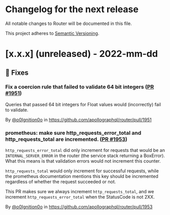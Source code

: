 # Changelog for the next release

All notable changes to Router will be documented in this file.

This project adheres to [Semantic Versioning](https://semver.org/spec/v2.0.0.html).

<!-- <THIS IS AN EXAMPLE, DO NOT REMOVE>

# [x.x.x] (unreleased) - 2022-mm-dd
> Important: X breaking changes below, indicated by **❗ BREAKING ❗**
## ❗ BREAKING ❗
## 🚀 Features
## 🐛 Fixes
## 🛠 Maintenance
## 📚 Documentation

## Example section entry format

### Headline ([Issue #ISSUE_NUMBER](https://github.com/apollographql/router/issues/ISSUE_NUMBER))

Description! And a link to a [reference](http://url)

By [@USERNAME](https://github.com/USERNAME) in https://github.com/apollographql/router/pull/PULL_NUMBER
-->

# [x.x.x] (unreleased) - 2022-mm-dd

## 🐛 Fixes

### Fix a coercion rule that failed to validate 64 bit integers ([PR #1951](https://github.com/apollographql/router/pull/1951))

Queries that passed 64 bit integers for Float values would (incorrectly) fail to validate.

By [@o0Ignition0o](https://github.com/o0Ignition0o) in https://github.com/apollographql/router/pull/1951

### prometheus: make sure http_requests_error_total and http_requests_total are incremented. ([PR #1953](https://github.com/apollographql/router/pull/1953))

`http_requests_error_total` did only increment for requests that would be an `INTERNAL_SERVER_ERROR` in the router (the service stack returning a BoxError).
What this means is that validation errors would not increment this counter.

`http_requests_total` would only increment for successful requests, while the prometheus documentation mentions this key should be incremented regardless of whether the request succeeded or not.

This PR makes sure we always increment `http_requests_total`, and we increment `http_requests_error_total` when the StatusCode is not 2XX.

By [@o0Ignition0o](https://github.com/o0Ignition0o) in https://github.com/apollographql/router/pull/1953